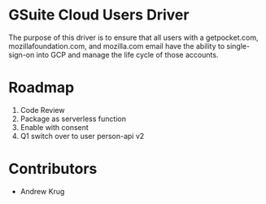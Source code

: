 # GSuite Cloud Users Driver

The purpose of this driver is to ensure that all users with a getpocket.com, mozillafoundation.com, and mozilla.com
email have the ability to single-sign-on into GCP and manage the life cycle of those accounts.  


# Roadmap

1. Code Review
2. Package as serverless function
3. Enable with consent
4. Q1 switch over to user person-api v2

# Contributors

* Andrew Krug
